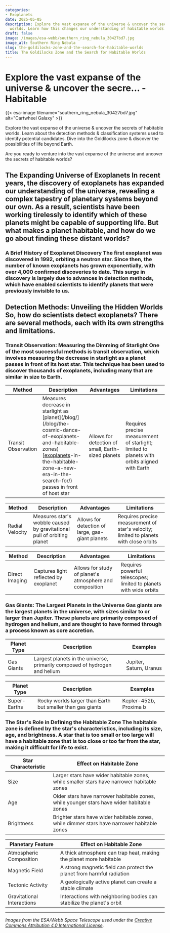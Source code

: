 ```yaml
---
categories:
- Exoplanets
date: 2025-05-05
description: Explore the vast expanse of the universe & uncover the secrets of habitable
  worlds. Learn how this changes our understanding of habitable worlds.
draft: false
image: /images/esa-webb/southern_ring_nebula_30427bd7.jpg
image_alt: Southern Ring Nebula
slug: the-goldilocks-zone-and-the-search-for-habitable-worlds
title: The Goldilocks Zone and the Search for Habitable Worlds
---
```


# Explore the vast expanse of the universe & uncover the secre... - Habitable
{{< esa-image filename="southern_ring_nebula_30427bd7.jpg" alt="Cartwheel Galaxy" >}}



Explore the vast expanse of the universe & uncover the secrets of habitable worlds. Learn about the detection methods & classification systems used to identify potential candidates. Dive into the Goldilocks zone & discover the possibilities of life beyond Earth.

Are you ready to venture into the vast expanse of the universe and uncover the secrets of habitable worlds?

 ## The Expanding Universe of Exoplanets In recent years, the discovery of exoplanets has expanded our understanding of the universe, revealing a complex tapestry of planetary systems beyond our own. As a result, scientists have been working tirelessly to identify which of these planets might be capable of supporting life. But what makes a planet habitable, and how do we go about finding these distant worlds?

 ### A Brief History of Exoplanet Discovery The first exoplanet was discovered in 1992, orbiting a neutron star. Since then, the number of known exoplanets has grown exponentially, with over 4,000 confirmed discoveries to date. This surge in discovery is largely due to advances in detection methods, which have enabled scientists to identify planets that were previously invisible to us.

 ## Detection Methods: Unveiling the Hidden Worlds So, how do scientists detect exoplanets? There are several methods, each with its own strengths and limitations.

 ### Transit Observation: Measuring the Dimming of Starlight One of the most successful methods is transit observation, which involves measuring the decrease in starlight as a planet passes in front of its host star. This technique has been used to discover thousands of exoplanets, including many that are similar in size to Earth.

 | **Method** | **Description** | **Advantages** | **Limitations** |
| --- | --- | --- | --- |
| Transit Observation | Measures decrease in starlight as [planet](/blog/](/blog/the-cosmic-dance-of-exoplanets-and-habitable-zones) [[exoplanets](/blog/the-elusive-allure-of-exoplanets-and-the-quest-for-a-new-ear)-in-the-habitable-zone-a-new-era-in-the-search-for/) passes in front of host star | Allows for detection of small, Earth-sized planets | Requires precise measurement of starlight; limited to planets with orbits aligned with Earth | ### Radial Velocity: The Wobbling Star Another method is radial velocity, which involves measuring the star's subtle wobble caused by the gravitational pull of an orbiting planet. This technique has been used to detect many gas giants, including some that are similar in size to Jupiter.

 | **Method** | **Description** | **Advantages** | **Limitations** |
| --- | --- | --- | --- |
| Radial Velocity | Measures star's wobble caused by gravitational pull of orbiting planet | Allows for detection of large, gas-giant planets | Requires precise measurement of star's velocity; limited to planets with close orbits | ### Direct Imaging: Capturing the Light of Distant Worlds Direct imaging involves capturing the light reflected by an exoplanet, allowing scientists to study the planet's atmosphere and composition. This technique has been used to detect several exoplanets, including some that are similar in size to Jupiter.

 | **Method** | **Description** | **Advantages** | **Limitations** |
| --- | --- | --- | --- |
| Direct Imaging | Captures light reflected by exoplanet | Allows for study of planet's atmosphere and composition | Requires powerful telescopes; limited to planets with wide orbits | ## Planetary Classification: A Diverse Range of Worlds Exoplanets come in a wide range of sizes and types, from small, rocky worlds to large, gas-giant planets. Scientists have developed a classification system to categorize these planets, which helps us understand their internal structure, atmosphere, and potential for life.

 ### Gas Giants: The Largest Planets in the Universe Gas giants are the largest planets in the universe, with sizes similar to or larger than Jupiter. These planets are primarily composed of hydrogen and helium, and are thought to have formed through a process known as core accretion.

 | **Planet Type** | **Description** | **Examples** |
| --- | --- | --- |
| Gas Giants | Largest planets in the universe, primarily composed of hydrogen and helium | Jupiter, Saturn, Uranus | ### Super-Earths: The Rocky Worlds of the Universe Super-Earths are a type of exoplanet that is larger than Earth but smaller than the gas giants. These planets are thought to be rocky worlds, with compositions similar to Earth, and are considered to be potential candidates for hosting life.

 | **Planet Type** | **Description** | **Examples** |
| --- | --- | --- |
| Super-Earths | Rocky worlds larger than Earth but smaller than gas giants | Kepler-452b, Proxima b | ## The Habitable Zone: The Goldilocks Zone of the Universe The habitable zone, also known as the Goldilocks zone, is the region around a star where temperatures are just right for liquid water to exist. This zone is critical for life as we know it, as liquid water is essential for the survival of most living organisms.

 ### The Star's Role in Defining the Habitable Zone The habitable zone is defined by the star's characteristics, including its size, age, and brightness. A star that is too small or too large will have a habitable zone that is too close or too far from the star, making it difficult for life to exist.

 | **Star Characteristic** | **Effect on Habitable Zone** |
| --- | --- |
| Size | Larger stars have wider habitable zones, while smaller stars have narrower habitable zones |
| Age | Older stars have narrower habitable zones, while younger stars have wider habitable zones |
| Brightness | Brighter stars have wider habitable zones, while dimmer stars have narrower habitable zones | ### Planetary Features: The Key to Habitable Worlds The habitability of a planet also depends on its own features, including its atmospheric composition, magnetic field, tectonic activity, and gravitational interactions with neighboring bodies. These features can either enhance or detract from the planet's ability to support life.

 | **Planetary Feature** | **Effect on Habitable Zone** |
| --- | --- |
| Atmospheric Composition | A thick atmosphere can trap heat, making the planet more habitable |
| Magnetic Field | A strong magnetic field can protect the planet from harmful radiation |
| Tectonic Activity | A geologically active planet can create a stable climate |
| Gravitational Interactions | Interactions with neighboring bodies can stabilize the planet's orbit | ## Conclusion The search for habitable worlds is an ongoing journey, with scientists using a range of detection methods and classification systems to identify potential candidates. The habitable zone, or Goldilocks zone, is critical for life as we know it, and is defined by the star's characteristics and the planet's features. As we continue to explore the universe, we may uncover the secrets of life beyond Earth, and discover new worlds that are capable of supporting life.

---

*Images from the ESA/Webb Space Telescope used under the [Creative Commons Attribution 4.0 International License](https://creativecommons.org/licenses/by/4.0).*